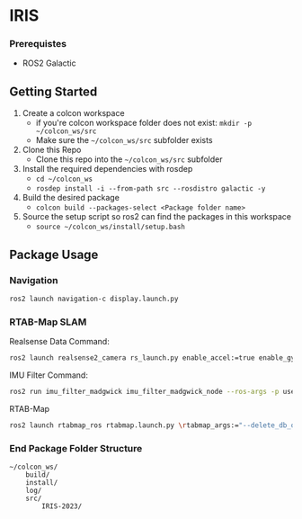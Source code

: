 # IRIS
### Prerequistes
- ROS2 Galactic
## Getting Started
1. Create a colcon workspace
    - if you're colcon workspace folder does not exist: `mkdir -p ~/colcon_ws/src`
    - Make sure the `~/colcon_ws/src` subfolder exists
2. Clone this Repo
    -  Clone this repo into the `~/colcon_ws/src` subfolder
2. Install the required dependencies with rosdep
    - `cd ~/colcon_ws`
    - `rosdep install -i --from-path src --rosdistro galactic -y`
3. Build the desired package
    - `colcon build --packages-select <Package folder name>`
4. Source the setup script so ros2 can find the packages in this workspace 
    - `source ~/colcon_ws/install/setup.bash`

## Package Usage
### Navigation
```bash
ros2 launch navigation-c display.launch.py
```

### RTAB-Map SLAM
Realsense Data Command:
```bash
ros2 launch realsense2_camera rs_launch.py enable_accel:=true enable_gyro:=true unite_imu_method:=2
```
IMU Filter Command:
```bash
ros2 run imu_filter_madgwick imu_filter_madgwick_node --ros-args -p use_mag:=false -r /imu/data_raw:=/camera/imu
```
RTAB-Map
```bash
ros2 launch rtabmap_ros rtabmap.launch.py \rtabmap_args:="--delete_db_on_start --Optimizer/GravitySigma 0.3" \frame_id:=camera_link \rgb_topic:=/camera/color/image_raw \depth_topic:=/camera/depth/image_rect_raw \camera_info_topic:=/camera/color/camera_info \approx_sync:=true \wait_imu_to_init:=true \imu_topic:=/imu/data \rviz:=false \rtabmapviz:=true
```

### End Package Folder Structure
```
~/colcon_ws/
    build/
    install/
    log/
    src/
        IRIS-2023/
```
